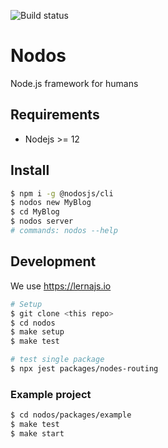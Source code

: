 ![Build status](https://github.com/nodosjs/nodos/workflows/On%20Push/badge.svg)

# Nodos

Node.js framework for humans

## Requirements

* Nodejs >= 12

## Install

```sh
$ npm i -g @nodosjs/cli
$ nodos new MyBlog
$ cd MyBlog
$ nodos server
# commands: nodos --help
```

## Development

We use https://lernajs.io

```sh
# Setup
$ git clone <this repo>
$ cd nodos
$ make setup
$ make test

# test single package
$ npx jest packages/nodes-routing
```

### Example project


```sh
$ cd nodos/packages/example
$ make test
$ make start
```
